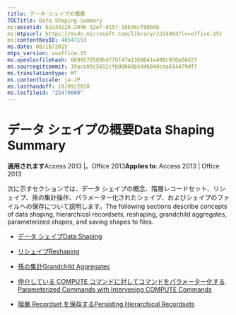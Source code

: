 ```yaml
---
title: データ シェイプの概要
TOCTitle: Data Shaping Summary
ms:assetid: b1a34128-2846-12ef-d157-16636cf80bd8
ms:mtpsurl: https://msdn.microsoft.com/library/JJ249847(v=office.15)
ms:contentKeyID: 48547153
ms.date: 09/18/2015
mtps_version: v=office.15
ms.openlocfilehash: 6699578569bdf7bf47a1368041e408c950a56d2f
ms.sourcegitcommit: 19aca09c5812cfb98b68b5d4604dcaa814479df7
ms.translationtype: MT
ms.contentlocale: ja-JP
ms.lasthandoff: 10/09/2018
ms.locfileid: "25479080"
---
```

# <a name="data-shaping-summary"></a><span data-ttu-id="79c4a-102">データ シェイプの概要</span><span class="sxs-lookup"><span data-stu-id="79c4a-102">Data Shaping Summary</span></span>


<span data-ttu-id="79c4a-103">**適用されます**Access 2013 |。Office 2013</span><span class="sxs-lookup"><span data-stu-id="79c4a-103">**Applies to**: Access 2013 | Office 2013</span></span>

<span data-ttu-id="79c4a-104">次に示すセクションでは、データ シェイプの概念、階層レコードセット、リシェイプ、孫の集計操作、パラメーター化されたシェイプ、およびシェイプのファイルへの保存について説明します。</span><span class="sxs-lookup"><span data-stu-id="79c4a-104">The following sections describe concepts of data shaping, hierarchical recordsets, reshaping, grandchild aggregates, parameterized shapes, and saving shapes to files.</span></span>

  - [<span data-ttu-id="79c4a-105">データ シェイプ</span><span class="sxs-lookup"><span data-stu-id="79c4a-105">Data Shaping</span></span>](data-shaping.md)

  - [<span data-ttu-id="79c4a-106">リシェイプ</span><span class="sxs-lookup"><span data-stu-id="79c4a-106">Reshaping</span></span>](reshaping.md)

  - [<span data-ttu-id="79c4a-107">孫の集計</span><span class="sxs-lookup"><span data-stu-id="79c4a-107">Grandchild Aggregates</span></span>](grandchild-aggregates.md)

  - [<span data-ttu-id="79c4a-108">仲介している COMPUTE コマンドに対してコマンドをパラメーター化する</span><span class="sxs-lookup"><span data-stu-id="79c4a-108">Parameterized Commands with Intervening COMPUTE Commands</span></span>](parameterized-commands-with-intervening-compute-commands.md)

  - [<span data-ttu-id="79c4a-109">階層 Recordset を保存する</span><span class="sxs-lookup"><span data-stu-id="79c4a-109">Persisting Hierarchical Recordsets</span></span>](persisting-hierarchical-recordsets.md)

